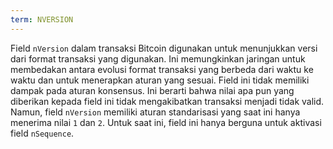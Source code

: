 ```yaml
---
term: NVERSION
---
```


Field `nVersion` dalam transaksi Bitcoin digunakan untuk menunjukkan versi dari format transaksi yang digunakan. Ini memungkinkan jaringan untuk membedakan antara evolusi format transaksi yang berbeda dari waktu ke waktu dan untuk menerapkan aturan yang sesuai. Field ini tidak memiliki dampak pada aturan konsensus. Ini berarti bahwa nilai apa pun yang diberikan kepada field ini tidak mengakibatkan transaksi menjadi tidak valid. Namun, field `nVersion` memiliki aturan standarisasi yang saat ini hanya menerima nilai `1` dan `2`. Untuk saat ini, field ini hanya berguna untuk aktivasi field `nSequence`.